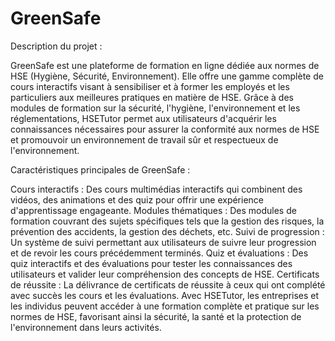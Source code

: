# GreenSafe

  Description du projet :
  
  GreenSafe est une plateforme de formation en ligne dédiée aux normes de HSE (Hygiène, Sécurité, Environnement). Elle offre une gamme complète de cours interactifs visant à sensibiliser et à former les employés et les particuliers aux meilleures pratiques en matière de HSE. Grâce à des modules de formation sur la sécurité, l'hygiène, l'environnement et les réglementations, HSETutor permet aux utilisateurs d'acquérir les connaissances nécessaires pour assurer la conformité aux normes de HSE et promouvoir un environnement de travail sûr et respectueux de l'environnement.

  Caractéristiques principales de GreenSafe :

  Cours interactifs : Des cours multimédias interactifs qui combinent des vidéos, des animations et des quiz pour offrir une expérience d'apprentissage engageante.
Modules thématiques : Des modules de formation couvrant des sujets spécifiques tels que la gestion des risques, la prévention des accidents, la gestion des déchets, etc.
Suivi de progression : Un système de suivi permettant aux utilisateurs de suivre leur progression et de revoir les cours précédemment terminés.
Quiz et évaluations : Des quiz interactifs et des évaluations pour tester les connaissances des utilisateurs et valider leur compréhension des concepts de HSE.
Certificats de réussite : La délivrance de certificats de réussite à ceux qui ont complété avec succès les cours et les évaluations.
Avec HSETutor, les entreprises et les individus peuvent accéder à une formation complète et pratique sur les normes de HSE, favorisant ainsi la sécurité, la santé et la protection de l'environnement dans leurs activités.
